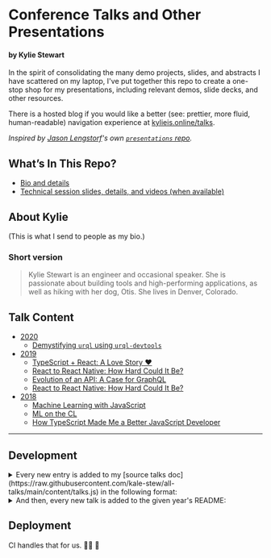 # Conference Talks and Other Presentations

#### by Kylie Stewart

In the spirit of consolidating the many demo projects, slides, and abstracts I have scattered on my laptop, I've put together this repo to create a one-stop shop for my presentations, including relevant demos, slide decks, and other resources.

There is a hosted blog if you would like a better (see: prettier, more fluid, human-readable) navigation experience at [kylieis.online/talks](https://www.kylieis.online/talks).

_Inspired by [Jason Lengstorf](https://lengstorf.com/)'s own [`presentations` repo](https://github.com/jlengstorf/presentations/)._

## What’s In This Repo?

- [Bio and details](#about-kylie)
- [Technical session slides, details, and videos (when available)](#talk-content)

## About Kylie

(This is what I send to people as my bio.)

### Short version

> Kylie Stewart is an engineer and occasional speaker. She is passionate about building tools and high-performing applications, as well as hiking with her dog, Otis. She lives in Denver, Colorado.

## Talk Content

- [2020](./content/2020)
  - [Demystifying `urql` using `urql-devtools`](./content/2020/urql-devtools)
- [2019](./content/2019)
  - [TypeScript + React: A Love Story ❤️](./content/2019/ts-in-react)
  - [React to React Native: How Hard Could It Be?](./content/2019/react-to-react-native)
  - [Evolution of an API: A Case for GraphQL](./content/2019/evolution-of-an-api)
  - [React to React Native: How Hard Could It Be?](./content/react-to-react-native)
- [2018](./content/2018)
  - [Machine Learning with JavaScript](./content/2018/machine-learning-with-javascript)
  - [ML on the CL](./content/2018/ml-on-the-cl)
  - [How TypeScript Made Me a Better JavaScript Developer](./content/2018/improved-js-with-ts)

---

## Development

<details>
<summary>
Every new entry is added to my [source talks doc](https://raw.githubusercontent.com/kale-stew/all-talks/main/content/talks.js) in the following format:
</summary>

```js
export const AllTalks = [
  {
    // https://github.com/kale-stew/all-talks/blob/main/content/talks.js
    title: '',
    description: '',
    presentedAt: [
      {
        eventDate: '',
        eventName: '',
        eventType: '[conference | meetup}',
        eventUrl: '',
        recordedPresentationUrl: '',
        location: 'city, state' | null,
      },
    ],
    exportedSlidesUrl: '',
    hostedSlidesUrl: '',
    previewImg: '',
  },
]
```

</details>

<details>
<summary>
And then, every new talk is added to the given year's README:
</summary>

```md
<!-- Conferences -->

1. [Talk Title](./path_to_talk/README.md)

   Presented at **ConferenceName**<br/>📆 Month 00th<br/>📍 City, STATE

<!-- Meetups -->

1. [Talk Title](./path_to_talk/README.md)

   Presented at [MeetupName](https://www.meetup.com/MeetupName/events/randomhashfrommeetupdotcom)<br/>📆 Month 00th
```

</details>

## Deployment

CI handles that for us. 👨‍🚀 🚀
